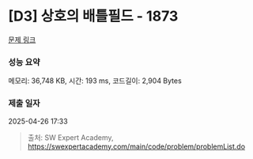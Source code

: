 # [D3] 상호의 배틀필드 - 1873 

[문제 링크](https://swexpertacademy.com/main/code/problem/problemDetail.do?contestProbId=AV5LyE7KD2ADFAXc) 

### 성능 요약

메모리: 36,748 KB, 시간: 193 ms, 코드길이: 2,904 Bytes

### 제출 일자

2025-04-26 17:33



> 출처: SW Expert Academy, https://swexpertacademy.com/main/code/problem/problemList.do